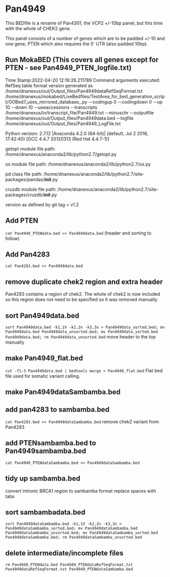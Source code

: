 # Pan4949

This BEDfile is a rename of Pan4301, the VCP2 +/-10bp panel, but this time with the whole of CHEK2 gene.

This panel consists of a number of genes which are to be padded +/-10 and one gene, PTEN which also requires the 5' UTR (also padded 10bp).
## Run MokaBED (This covers all genes except for PTEN - see Pan4949_PTEN_logfile.txt)
Time Stamp:2022-04-20 12:16:26.211789
Command arguments executed:
RefSeq table format version generated as /home/dnanexus/out/Output_files/Pan4949dataRefSeqFormat.txt
/home/dnanexus/mokabed/LiveBedfiles/TestArea_for_bed_generation_script/OOBed7_uses_mirrored_database_.py --codingup 0 --codingdown 0 --up 10 --down 10 --useaccessions --transcripts /home/dnanexus/in/transcript_file/Pan4949.txt --minuschr --outputfile /home/dnanexus/out/Output_files/Pan4949data.bed --logfile /home/dnanexus/out/Output_files/Pan4949_LogFile.txt 

 Python version: 2.7.12 |Anaconda 4.2.0 (64-bit)| (default, Jul  2 2016, 17:42:40) 
[GCC 4.4.7 20120313 (Red Hat 4.4.7-1)]

 getopt module file path: /home/dnanexus/anaconda2/lib/python2.7/getopt.py

 os module file path: /home/dnanexus/anaconda2/lib/python2.7/os.py

 pd class file path: /home/dnanexus/anaconda2/lib/python2.7/site-packages/pandas/__init__.py

 cruzdb module file path: /home/dnanexus/anaconda2/lib/python2.7/site-packages/cruzdb/__init__.py

version as defined by git tag = v1.2

## Add PTEN
`cat Pan4949_PTENdata.bed >> Pan4949data.bed`
(header and sorting to follow)
## Add Pan4283
`cat Pan4283.bed >> Pan4949data.bed`

## remove duplicate chek2 region and extra header
Pan4283 contains a region of chek2. The whole of chek2 is now included so this region does not need to be specified so it was removed manually.
## sort Pan4949data.bed
`sort Pan4949data.bed -k1,1V -k2,2n -k3,3n > Pan4949data_sorted.bed; mv Pan4949data.bed Pan4949data_unsorted.bed; mv Pan4949data_sorted.bed Pan4949data.bed; rm Pan4949data_unsorted.bed`
move header to the top manually
## make Pan4949_flat.bed
`cut -f1-3 Pan4949data.bed | bedtools merge > Pan4949_flat.bed`
Flat bed file used for somatic variant calling.

## make Pan4949dataSambamba.bed
## add pan4283 to sambamba.bed
`cat Pan4283.bed >> Pan4949dataSambamba.bed`
remove chek2 variant from Pan4283

## add PTENsambamba.bed to Pan4949sambamba.bed
`cat Pan4949_PTENdataSambamba.bed >> Pan4949dataSambamba.bed`

## tidy up sambamba.bed
convert intronic BRCA1 region to sambamba format
replace spaces with tabs

## sort sambambadata.bed
`sort Pan4949dataSambamba.bed -k1,1V -k2,2n -k3,3n > Pan4949dataSambamba_sorted.bed; mv Pan4949dataSambamba.bed Pan4949dataSambamba_unsorted.bed; mv Pan4949dataSambamba_sorted.bed Pan4949dataSambamba.bed; rm Pan4949dataSambamba_unsorted.bed`


## delete intermediate/incomplete files
`rm Pan4949_PTENdata.bed Pan4949_PTENdataRefSeqFormat.txt Pan4949dataRefSeqFormat.txt Pan4949_PTENdataSambamba.bed`